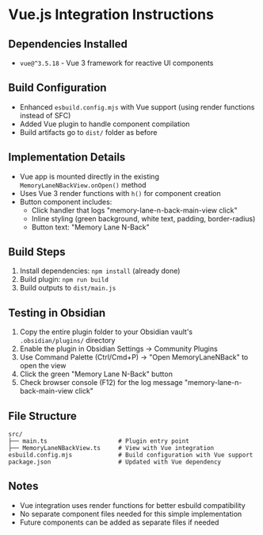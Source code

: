 # Vue.js Integration Instructions

## Dependencies Installed
- `vue@^3.5.18` - Vue 3 framework for reactive UI components

## Build Configuration
- Enhanced `esbuild.config.mjs` with Vue support (using render functions instead of SFC)
- Added Vue plugin to handle component compilation
- Build artifacts go to `dist/` folder as before

## Implementation Details
- Vue app is mounted directly in the existing `MemoryLaneNBackView.onOpen()` method
- Uses Vue 3 render functions with `h()` for component creation
- Button component includes:
  - Click handler that logs "memory-lane-n-back-main-view click"
  - Inline styling (green background, white text, padding, border-radius)
  - Button text: "Memory Lane N-Back"

## Build Steps
1. Install dependencies: `npm install` (already done)
2. Build plugin: `npm run build`
3. Build outputs to `dist/main.js`

## Testing in Obsidian
1. Copy the entire plugin folder to your Obsidian vault's `.obsidian/plugins/` directory
2. Enable the plugin in Obsidian Settings → Community Plugins
3. Use Command Palette (Ctrl/Cmd+P) → "Open MemoryLaneNBack" to open the view
4. Click the green "Memory Lane N-Back" button
5. Check browser console (F12) for the log message "memory-lane-n-back-main-view click"

## File Structure
```
src/
├── main.ts                    # Plugin entry point
├── MemoryLaneNBackView.ts     # View with Vue integration
esbuild.config.mjs             # Build configuration with Vue support
package.json                   # Updated with Vue dependency
```

## Notes
- Vue integration uses render functions for better esbuild compatibility
- No separate component files needed for this simple implementation
- Future components can be added as separate files if needed